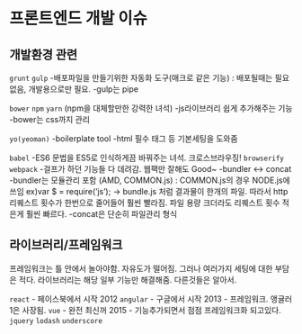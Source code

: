 # 프론트엔드 개발 이슈

## 개발환경 관련

`grunt`
`gulp`
-배포파일을 만들기위한 자동화 도구(매크로 같은 기능) : 배포될때는 필요없음, 개발용으로만 필요.
-gulp는 pipe

`bower`
`npm`
`yarn` (npm을 대체할만한 강력한 녀석)
-js라이브러리 쉽게 추가해주는 기능
-bower는 css까지 관리

`yo(yeoman)`
-boilerplate tool
-html 필수 태그 등 기본세팅을 도와줌

`babel` -ES6 문법을 ES5로 인식하게끔 바꿔주는 녀석. 크로스브라우징!
`browserify`
`webpack` -걸프가 하던 기능들 다 데려감. 웹팩만 잘해도 Good~
-bundler <-> concat
-bundler는 모듈관리 포함 (AMD, COMMON.js) : COMMON.js의 경우 NODE.js에 쓰임 ex)var $ = require(‘js’); -> bundle.js 처럼 결과물이 한개의 파일. 따라서 http 리퀘스트 횟수가 한번으로 줄어들어 훨씬 빨라짐. 파일 용량 크더라도 리퀘스트 횟수 적은게 훨씬 빠르다.
-concat은 단순히 파일관리 형식


## 라이브러리/프레임워크

프레임워크는 틀 안에서 놀아야함. 자유도가 떨어짐. 그러나 여러가지 세팅에 대한 부담은 적다.
라이브러리는 해당 일부 기능만 해결해줌. 다른것들은 알아서.

`react` - 페이스북에서 시작 2012
`angular` - 구글에서 시작 2013 - 프레임워크. 앵귤러1은 사장됨.
`vue` - 완전 최신꺼 2015 - 기능추가되면서 점점 프레임워크화 되고있다.
`jquery`
`lodash`
`underscore`
